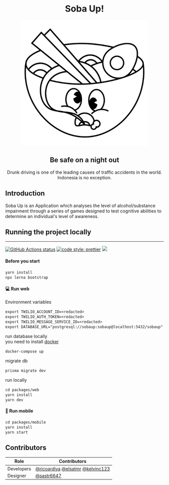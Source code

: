 <h1 align="center">Soba Up!</h1>

<div align="center">
  <img src="docs/images/soba-up.png" alt="Tech Interview Handbook" width="400" />
  <h2>Be safe on a night out</h2>
  <p>Drunk driving is one of the leading causes of traffic accidents in the world. Indonesia is no exception.</p>

</div>

## Introduction

Soba Up is an Application which analyses the level of alcohol/substance impairment through a series of games designed to test cognitive abilities to determine an individual's level of awareness.

## Running the project locally

<hr />

<a href="https://github.com/ricoardiya/soba-up/actions/workflows/web-ci.yml"><img src="https://github.com/ricoardiya/soba-up/actions/workflows/web-ci.yml/badge.svg" alt="GitHub Actions status"></a>
[![code style: prettier](https://img.shields.io/badge/code_style-prettier-ff69b4.svg?style=flat-square)](https://github.com/prettier/prettier)
![](https://img.shields.io/badge/pre--commit-enabled-brightgreen?logo=pre-commit&logoColor=white)

#### Before you start

```shell
yarn install
npx lerna bootstrap
```

#### :computer: Run web

Environment variables

```shell
export TWILIO_ACCOUNT_ID=<redacted>
export TWILIO_AUTH_TOKEN=<redacted>
export TWILIO_MESSAGE_SERVICE_ID=<redacted>
export DATABASE_URL="postgresql://sobaup:sobaup@localhost:5432/sobaup"
```

run database locally <br>
you need to install [docker](https://www.docker.com/)

```shell
docker-compose up
```

migrate db

```shell
prisma migrate dev
```

run locally

```shell
cd packages/web
yarn install
yarn dev
```

#### :iphone: Run mobile

```shell
cd packages/mobile
yarn install
yarn start
```

## Contributors

| Role       | Contributors                                                                                                                     |
| ---------- | -------------------------------------------------------------------------------------------------------------------------------- |
| Developers | [@ricoardiya](https://github.com/ricoardiya) [@elsatmr](https://github.com/elsatmr) [@kelvinc123](https://github.com/kelvinc123) |
| Designer   | [@sastr6647](https://github.com/sastr6647)                                                                                       |
